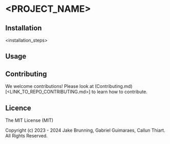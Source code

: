 # <PROJECT_NAME>

<description>

## Installation

<installation_steps>

## Usage

<usage>

## Contributing

We welcome contributions! Please look at (Contributing.md)[<LINK_TO_REPO_CONTRIBUTING.md>] to learn how to contribute.

## Licence
The MIT License (MIT)

Copyright (c) 2023 - 2024 Jake Brunning, Gabriel Guimaraes, Callun Thiart. All Rights Reserved.
